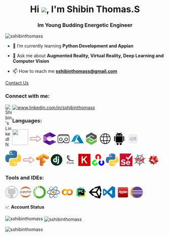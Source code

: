 <h1 align="center">Hi <img src="https://media.giphy.com/media/hvRJCLFzcasrR4ia7z/giphy.gif" width="25px">, I'm Shibin Thomas.S</h1>
<h3 align="center">Im Young Budding Energetic Engineer</h3>

<p align="left"> <img src="https://komarev.com/ghpvc/?username=sshibinthomass&label=Profile%20views&color=0e75b6&style=flat" alt="sshibinthomass" /> </p>

- 🌱 I’m currently learning **Python Development and Appian**

- 💬 Ask me about **Augmented Reality, Virtual Reality, Deep Learning and Computer Vision**

- 📫 How to reach me **sshibinthomass@gmail.com**

[Contact Us](mailto:sshibinthomass@gmail.com)
<h3 align="left">Connect with me:</h3>
<p align="left">
 <a href="https://www.linkedin.com/in/sshibinthomass/">
  <img align="left" alt="Shibin's LinkedIN" width="22px" src="https://raw.githubusercontent.com/peterthehan/peterthehan/master/assets/linkedin.svg" />
</a>  
<a href="www.linkedin.com/in/sshibinthomass" target="blank"><img align="center" src="https://cdn.jsdelivr.net/npm/simple-icons@3.0.1/icons/linkedin.svg" alt="www.linkedin.com/in/sshibinthomass" height="30" width="40" /></a>
</p>


<h3 align="left">Languages:</h3>
<p align="left"> 
<a href="#"><img src="https://img.icons8.com/ios-filled/100/000000/unity.png" width="50" height="50"/></a>
<a href="#"><img src="https://github.com/sshibinthomass/sshibinthomass/blob/main/Icons/Arrow.png" width="40" height="40"/></a>
<a href="#"><img src="https://github.com/sshibinthomass/sshibinthomass/blob/main/Icons/google-arcore.svg" width="40" height="40"/></a>
<a href="#"><img src="https://github.com/sshibinthomass/sshibinthomass/blob/main/Icons/Google VR-icon.png" width="40" height="40"/></a>
<a href="#"><img src="https://github.com/sshibinthomass/sshibinthomass/blob/main/Icons/azure.png" width="40" height="40"></a>
<a href="#"><img src="https://github.com/sshibinthomass/sshibinthomass/blob/main/Icons/vuforia.png" width="40" height="40"></a>
<a href="#"><img src="https://github.com/sshibinthomass/sshibinthomass/blob/main/Icons/web.png" width="40" height="40"></a>
<a href="#"><img src="https://github.com/sshibinthomass/sshibinthomass/blob/main/Icons/android(500x500).png" width="40" height="40"></a>
<a href="#"><img src="https://github.com/sshibinthomass/sshibinthomass/blob/main/Icons/ios(480x480).png" width="40" height="40"></a>
</p>

<p align="left"> 
<a href="#"><img src="https://github.com/sshibinthomass/sshibinthomass/blob/main/Icons/python(514x512)-5.12(100.38x100).png" width="50" height="50"></a>
<a href="#"><img src="https://github.com/sshibinthomass/sshibinthomass/blob/main/Icons/Arrow.png" width="40" height="40"/></a>
<a href="#"><img src="https://github.com/sshibinthomass/sshibinthomass/blob/main/Icons/python/Tensorflow.png" width="40" height="40"/></a>
<a href="#"><img src="https://github.com/sshibinthomass/sshibinthomass/blob/main/Icons/python/django.jpg" width="40" height="40"/></a>
<a href="#"><img src="https://github.com/sshibinthomass/sshibinthomass/blob/main/Icons/python/flask.png" width="40" height="40"/></a>
<a href="#"><img src="https://github.com/sshibinthomass/sshibinthomass/blob/main/Icons/python/keras.png" width="40" height="40"/></a>
<a href="#"><img src="https://github.com/sshibinthomass/sshibinthomass/blob/main/Icons/python/opencv.png" width="40" height="40"/></a>
<a href="#"><img src="https://github.com/sshibinthomass/sshibinthomass/blob/main/Icons/python/python.png" width="40" height="40"/></a>
<a href="#"><img src="https://github.com/sshibinthomass/sshibinthomass/blob/main/Icons/python/selenium.png" width="40" height="40"/></a>
<a href="#"><img src="https://github.com/sshibinthomass/sshibinthomass/blob/main/Icons/python/spyder.png" width="40" height="40"/></a>
<a href="#"><img src="https://github.com/sshibinthomass/sshibinthomass/blob/main/Icons/python/wolfram-alpha.webp" width="40" height="40"/></a>
</p>

<h3 align="left">Tools and IDEs:</h3>
<p align="left"> 
<a href="#"><img src="https://github.com/sshibinthomass/sshibinthomass/blob/main/Icons/Tools/github.webp" width="40" height="40"/></a>
<a href="#"><img src="https://github.com/sshibinthomass/sshibinthomass/blob/main/Icons/Tools/jupyter.png" width="40" height="40"/></a>
<a href="#"><img src="https://github.com/sshibinthomass/sshibinthomass/blob/main/Icons/Tools/anaconda.png" width="40" height="40"/></a>
<a href="#"><img src="https://github.com/sshibinthomass/sshibinthomass/blob/main/Icons/Tools/atom.png" width="40" height="40"/></a>
<a href="#"><img src="https://github.com/sshibinthomass/sshibinthomass/blob/main/Icons/Tools/colab.png" width="40" height="40"/></a>
<a href="#"><img src="https://github.com/sshibinthomass/sshibinthomass/blob/main/Icons/Tools/pycharm.png" width="40" height="40"/></a>
<a href="#"><img src="https://github.com/sshibinthomass/sshibinthomass/blob/main/Icons/Tools/unity.webp" width="40" height="40"/></a>
<a href="#"><img src="https://github.com/sshibinthomass/sshibinthomass/blob/main/Icons/Tools/vscode.png" width="40" height="40"/></a>
<a href="#"><img src="https://github.com/sshibinthomass/sshibinthomass/blob/main/Icons/Tools/Appian.png" width="40" height="40"/></a>
<a href="#"><img src="https://github.com/sshibinthomass/sshibinthomass/blob/main/Icons/Tools/eclipse.png" width="40" height="40"/></a>
</p>

📈 **Account Status**
<p><img align="left" src="https://github-readme-stats.vercel.app/api/top-langs?username=sshibinthomass&show_icons=true&theme=dracula&locale=en&layout=compact" alt="sshibinthomass" /></p>
<p>&nbsp;<img align="center" src="https://github-readme-stats.vercel.app/api?username=sshibinthomass&show_icons=true&theme=tokyonight&locale=en" alt="sshibinthomass" /></p>

<p><img align="center" src="https://github-readme-streak-stats.herokuapp.com/?user=sshibinthomass&theme=dark" alt="sshibinthomass" /></p>
